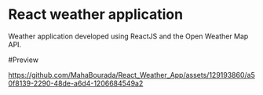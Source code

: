 # React weather application
Weather application developed using ReactJS and the Open Weather Map API.

#Preview


https://github.com/MahaBourada/React_Weather_App/assets/129193860/a50f8139-2290-48de-a6d4-1206684549a2

